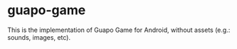 # guapo-game
This is the implementation of Guapo Game for Android, without assets (e.g.: sounds, images, etc). 
